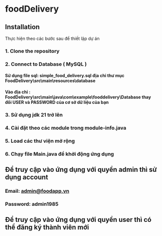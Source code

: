 # foodDelivery
## Installation
Thực hiện theo các bước sau để thiết lập dự án

### 1. Clone the repository

### 2. Connect to Database ( MySQL )

#### Sử dụng file sql: simple_food_delivery.sql địa chỉ thư mục FoodDelivery\src\main\resources\database

#### Vào địa chỉ : FoodDelivery\src\main\java\com\example\fooddelivery\Database thay đổi USER và PASSWORD của cơ sở dữ liệu của bạn

### 3. Sử dụng jdk 21 trở lên

### 4. Cài đặt theo các module trong module-info.java

### 5. Load các thư viện mở rộng

### 6. Chạy file Main.java để khởi động ứng dụng

## Để truy cập vào ứng dụng với quyền admin thì sử dụng account

### Email: admin@foodapp.vn  
### Password: admin1985

## Để truy cập vào ứng dụng với quyền user thì có thể đăng ký thành viên mới
